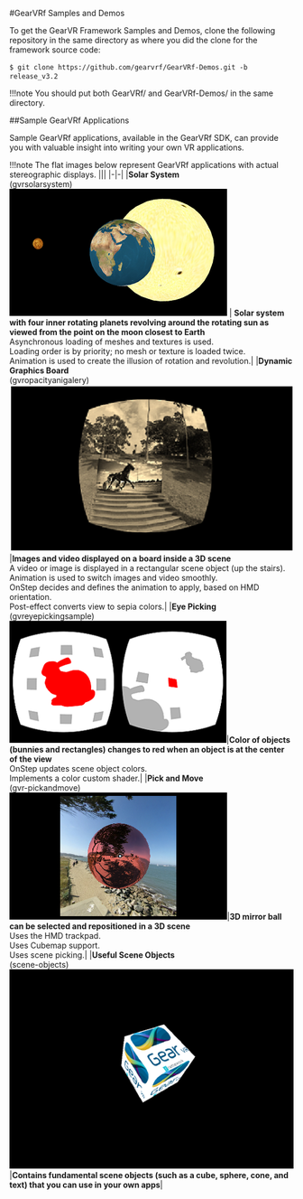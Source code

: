 
#GearVRf Samples and Demos

To get the GearVR Framework Samples and Demos, clone the following repository in the same directory as where you did the clone for the framework source code:

```
$ git clone https://github.com/gearvrf/GearVRf-Demos.git -b release_v3.2
```

!!!note
	You should put both GearVRf/ and GearVRf-Demos/ in the same directory.


##Sample GearVRf Applications

Sample GearVRf applications, available in the GearVRf SDK, can provide you with valuable insight into writing your own VR applications.

!!!note
	The flat images below represent GearVRf applications with actual stereographic displays.
|||
|-|-|
|__Solar System__ <br/> (gvrsolarsystem) <br/> ![](/images/GearVRf_Solar_System_Mono_Small.png) |	__Solar system with four inner rotating planets revolving around the rotating sun as viewed from the point on the moon closest to Earth__ <br/> Asynchronous loading of meshes and textures is used. <br/>Loading order is by priority; no mesh or texture is loaded twice. <br/>Animation is used to create the illusion of rotation and revolution.|
|__Dynamic Graphics Board__<br/>(gvropacityanigalery)<br/>![](/images/Dynamic_Gallery_Mono_Small_Centered.png)|__Images and video displayed on a board inside a 3D scene__<br/>A video or image is displayed in a rectangular scene object (up the stairs).<br/>Animation is used to switch images and video smoothly.<br/>OnStep decides and defines the animation to apply, based on HMD orientation.<br/>Post-effect converts view to sepia colors.|
|__Eye Picking__ <br/>(gvreyepickingsample)<br/>![](/images/Eye_Picking_Stereo_Center_OffCenter_Small.png)|__Color of objects (bunnies and rectangles) changes to red when an object is at the center of the view__<br/>OnStep updates scene object colors.<br/>Implements a color custom shader.|
|__Pick and Move__ <br/>(gvr-pickandmove)<br/>![](/images/GVR_Pick_Move_Small.png)|__3D mirror ball can be selected and repositioned in a 3D scene__<br/>Uses the HMD trackpad.<br/>Uses Cubemap support.<br/>Uses scene picking.|
|__Useful Scene Objects__<br/>(scene-objects)<br/>![](/images/GVR_Scene_Objects_Big_Cube.png)|__Contains fundamental scene objects (such as a cube, sphere, cone, and text) that you can use in your own apps__|